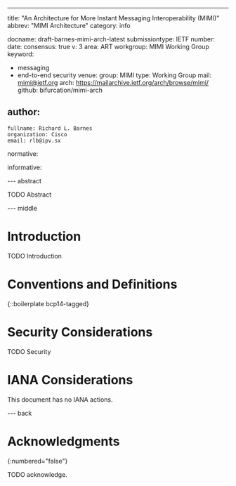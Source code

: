 ---
title: "An Architecture for More Instant Messaging Interoperability (MIMI)"
abbrev: "MIMI Architecture"
category: info

docname: draft-barnes-mimi-arch-latest
submissiontype: IETF
number:
date:
consensus: true
v: 3
area: ART
workgroup: MIMI Working Group
keyword:
 - messaging
 - end-to-end security
venue:
  group: MIMI
  type: Working Group
  mail: mimi@ietf.org
  arch: https://mailarchive.ietf.org/arch/browse/mimi/
  github: bifurcation/mimi-arch

author:
 -
    fullname: Richard L. Barnes
    organization: Cisco
    email: rlb@ipv.sx

normative:

informative:


--- abstract

TODO Abstract


--- middle

# Introduction

TODO Introduction


# Conventions and Definitions

{::boilerplate bcp14-tagged}


# Security Considerations

TODO Security


# IANA Considerations

This document has no IANA actions.


--- back

# Acknowledgments
{:numbered="false"}

TODO acknowledge.
